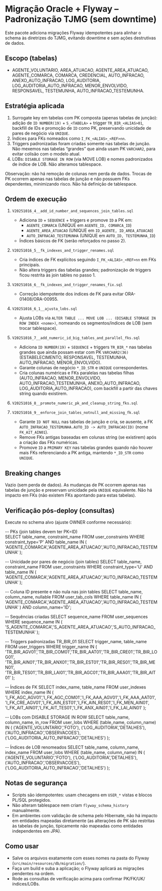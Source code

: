# Migração Oracle + Flyway – Padronização TJMG (sem downtime)

Este pacote adiciona migrações Flyway idempotentes para alinhar o schema às diretrizes do TJMG, evitando downtime e sem ações destrutivas de dados.

## Escopo (tabelas)
- AGENTE_VOLUNTARIO, AREA_ATUACAO, AGENTE_AREA_ATUACAO, AGENTE_COMARCA, COMARCA, CREDENCIAL, AUTO_INFRACAO, ANEXO_AUTO_INFRACAO, LOG_AUDITORIA, LOG_AUDITORIA_AUTO_INFRACAO, MENOR_ENVOLVIDO, RESPONSAVEL, TESTEMUNHA, AUTO_INFRACAO_TESTEMUNHA.

## Estratégia aplicada
1) Surrogate key em tabelas com PK composta (apenas tabelas de junção): adição de `ID NUMBER(19)` + `S_<TABELA>` + trigger `TR_BIR_<ALIAS>01`, backfill de IDs e promoção de `ID` como PK, preservando unicidade de pares de negócio via `UNIQUE`.
2) Índices para FKs nomeados como `I_FK_<ALIAS>_<REF>nn`.
3) Triggers padronizadas foram criadas somente nas tabelas de junção. Não mexemos nas tabelas “grandes” que ainda usam PK `VARCHAR2`, para evitar colisão com o modelo atual.
4) LOBs: `DISABLE STORAGE IN ROW` (via MOVE LOB) e nomes padronizados de índice de LOB. Não alteramos tablespace.

Observação: não há remoção de colunas nem perda de dados. Trocas de PK ocorrem apenas nas tabelas de junção e não possuem FKs dependentes, minimizando risco. Não há definição de tablespace.

## Ordem de execução
1. `V20251016_4__add_id_number_and_sequences_join_tables.sql`
   - Adiciona `ID` + `SEQUENCE` + triggers e promove `ID` a PK em:
     - `AGENTE_COMARCA` (UNIQUE em `AGENTE_ID, COMARCA_ID`)
     - `AGENTE_AREA_ATUACAO` (UNIQUE em `ID_AGENTE, ID_AREA_ATUACAO`)
     - `AUTO_INFRACAO_TESTEMUNHA` (UNIQUE em `AUTO_ID, TESTEMUNHA_ID`)
   - Índices básicos de FK (serão reforçados no passo 2).

2. `V20251016_5__fk_indexes_and_trigger_renames.sql`
   - Cria índices de FK explícitos seguindo `I_FK_<ALIAS>_<REF>nn` em FKs principais.
   - Não altera triggers das tabelas grandes; padronização de triggers ficou restrita às join tables no passo 1.

3. `V20251016_6__fk_indexes_and_trigger_renames_fix.sql`
   - Correção idempotente dos índices de FK para evitar ORA-01408/ORA-00955.

4. `V20251016_6_1__ajusta_lobs.sql`
   - Ajusta LOBs via `ALTER TABLE ... MOVE LOB ... (DISABLE STORAGE IN ROW INDEX <nome>)`, nomeando os segmentos/índices de LOB (sem trocar tablespace).

5. `V20251016_7__add_numeric_id_big_tables_and_parallel_fks.sql`
   - Adiciona `ID NUMBER(19)` + `SEQUENCE` + triggers `TR_BIR_*` nas tabelas grandes que ainda possam estar com PK `VARCHAR2(36)` (ESTABELECIMENTO, RESPONSAVEL, TESTEMUNHA, AUTO_INFRACAO, MENOR_ENVOLVIDO).
   - Garante colunas de negócio `*_ID_STR` e `UNIQUE` correspondentes.
   - Cria colunas numéricas e FKs paralelas nas tabelas filhas (AUTO_INFRACAO, MENOR_ENVOLVIDO, AUTO_INFRACAO_TESTEMUNHA, ANEXO_AUTO_INFRACAO, LOG_AUDITORIA_AUTO_INFRACAO), com backfill a partir das chaves string quando existirem.

6. `V20251016_8__promote_numeric_pk_and_cleanup_string_fks.sql`
7. `V20251016_9__enforce_join_tables_notnull_and_missing_fk.sql`
   - Garante `ID NOT NULL` nas tabelas de junção e cria, se ausente, a FK `AUTO_INFRACAO_TESTEMUNHA.AUTO_ID -> AUTO_INFRACAO(ID)` (nome `FK_AIT_AIN01`).
   - Remove FKs antigas baseadas em colunas string (se existirem) após a criação das FKs numéricas.
   - Promove `ID` a `PRIMARY KEY` nas tabelas grandes quando não houver mais FKs referenciando a PK antiga, mantendo `*_ID_STR` como `UNIQUE`.

## Breaking changes
Vazio (sem perda de dados). As mudanças de PK ocorrem apenas nas tabelas de junção e preservam unicidade pela `UNIQUE` equivalente. Não há impacto em FKs (não existem FKs apontando para estas tabelas).

## Verificação pós-deploy (consultas)

Execute no schema alvo (ajuste OWNER conforme necessário):

-- PKs (join tables devem ter PK=ID)  
SELECT table_name, constraint_name FROM user_constraints WHERE constraint_type='P' AND table_name IN (
  'AGENTE_COMARCA','AGENTE_AREA_ATUACAO','AUTO_INFRACAO_TESTEMUNHA'
);

-- Unicidade por pares de negócio (join tables)
SELECT table_name, constraint_name FROM user_constraints WHERE constraint_type='U' AND table_name IN (
  'AGENTE_COMARCA','AGENTE_AREA_ATUACAO','AUTO_INFRACAO_TESTEMUNHA'
);

-- Coluna ID presente e não nula nas join tables
SELECT table_name, column_name, nullable FROM user_tab_cols WHERE table_name IN (
  'AGENTE_COMARCA','AGENTE_AREA_ATUACAO','AUTO_INFRACAO_TESTEMUNHA'
) AND column_name='ID';

-- Sequências criadas
SELECT sequence_name FROM user_sequences WHERE sequence_name IN (
  'S_AGENTE_COMARCA','S_AGENTE_AREA_ATUACAO','S_AUTO_INFRACAO_TESTEMUNHA'
);

-- Triggers padronizadas TR_BIR_<ALIAS>01
SELECT trigger_name, table_name FROM user_triggers WHERE trigger_name IN (
  'TR_BIR_AGV01','TR_BIR_COM01','TR_BIR_AAT01','TR_BIR_CRE01','TR_BIR_LOG01',
  'TR_BIR_AIN01','TR_BIR_ANX01','TR_BIR_EST01','TR_BIR_RES01','TR_BIR_MEN01',
  'TR_BIR_TES01','TR_BIR_LAI01','TR_BIR_AGC01','TR_BIR_AAA01','TR_BIR_AIT01'
);

-- Índices de FK
SELECT index_name, table_name FROM user_indexes WHERE index_name IN (
  'I_FK_AGC_AGV01','I_FK_AGC_COM01','I_FK_AAA_AGV01','I_FK_AAA_AAT01',
  'I_FK_CRE_AGV01','I_FK_AIN_EST01','I_FK_AIN_RES01','I_FK_MEN_AIN01',
  'I_FK_AIT_AIN01','I_FK_AIT_TES01','I_FK_ANX_AIN01','I_FK_LAI_AIN01'
);

-- LOBs com DISABLE STORAGE IN ROW
SELECT table_name, column_name, in_row FROM user_lobs WHERE (table_name, column_name) IN (
  ('AGENTE_VOLUNTARIO','FOTO'),
  ('LOG_AUDITORIA','DETALHES'),
  ('AUTO_INFRACAO','OBSERVACOES'),
  ('LOG_AUDITORIA_AUTO_INFRACAO','DETALHES')
);

-- Índices de LOB renomeados
SELECT table_name, column_name, index_name FROM user_lobs WHERE (table_name, column_name) IN (
  ('AGENTE_VOLUNTARIO','FOTO'),
  ('LOG_AUDITORIA','DETALHES'),
  ('AUTO_INFRACAO','OBSERVACOES'),
  ('LOG_AUDITORIA_AUTO_INFRACAO','DETALHES')
);

## Notas de segurança
- Scripts são idempotentes: usam checagens em `USER_*` vistas e blocos PL/SQL protegidos.
- Não alteram tablespace nem criam `flyway_schema_history` manualmente.
- Em ambientes com validação de schema pelo Hibernate, não há impacto em entidades mapeadas diretamente (as alterações de PK são restritas às tabelas de junção, tipicamente não mapeadas como entidades independentes em JPA).

## Como usar
- Salve os arquivos exatamente com esses nomes na pasta do Flyway (`src/main/resources/db/migration/`).
- Faça um build e suba a aplicação; o Flyway aplicará as migrações pendentes na ordem.
- Rode as consultas de verificação acima para confirmar PK/FK/UK/índices/LOBs.
